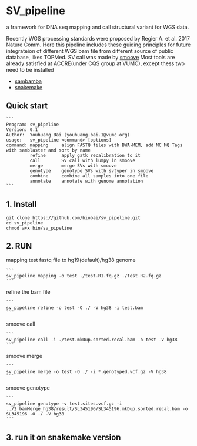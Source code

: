 # SV_pipeline
a framework for DNA seq mapping and call structural variant for WGS data.

Recently WGS processing standards were proposed by Regier A. et al. 2017 Nature Comm. Here this pipeline includes these guiding principles for future integrateion of different WGS bam file from different source of public database, likes TOPMed.
SV call was made by [smoove](https://github.com/brentp/smoove)
Most tools are already satisfied at ACCRE(under CQS group at VUMC), except thess two need to be installed
* [sambamba](https://github.com/biod/sambamba)
* [snakemake](https://snakemake.readthedocs.io/en/stable/getting_started/installation.html)

## Quick start
    ```
    Program: sv_pipeline
    Version: 0.1
    Author:  Youhuang Bai (youhuang.bai.1@vumc.org)
    usage:   sv_pipeline <command> [options]
    command: mapping     align FASTQ files with BWA-MEM, add MC MQ Tags with samblaster and sort by name
             refine      apply gatk recalibration to it 
             call        SV call with lumpy in smoove
             merge       merge SVs with smoove
             genotype    genotype SVs with svtyper in smoove
             combine     combine all samples into one file
             annotate    annotate with genome annotation
    ```
## 1. Install
```
git clone https://github.com/biobai/sv_pipeline.git
cd sv_pipeline
chmod a+x bin/sv_pipeline
```
## 2. RUN

mapping test fastq file to hg19(default)/hg38 genome

    ```
    sv_pipeline mapping -o test ./test.R1.fq.gz ./test.R2.fq.gz
    ```
    
    
refine the bam file

    ```
    sv_pipeline refine -o test -O ./ -V hg38 -i test.bam
    ```
    
smoove call

    ```
    sv_pipeline call -i ./test.mkDup.sorted.recal.bam -o test -V hg38
    ```
    
    
smoove merge

    ```
    sv_pipeline merge -o test -O ./ -i *.genotyped.vcf.gz -V hg38
    ```

smoove genotype

    ```
    sv_pipeline genotype -v test.sites.vcf.gz -i ../2_bamMerge_hg38/result/SL345196/SL345196.mkDup.sorted.recal.bam -o SL345196 -O ./ -V hg38
    ```

## 3. run it on snakemake version